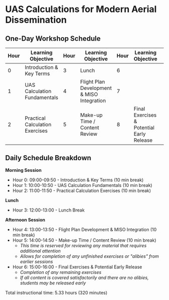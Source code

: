 # UAS Calculations for Modern Aerial Dissemination
## One-Day Workshop Schedule

| Hour | Learning Objective                            | Hour | Learning Objective                          | Hour | Learning Objective                            |     |
| ---- | --------------------------------------------- | ---- | ------------------------------------------- | ---- | --------------------------------------------- | --- |
| 0    | Introduction & Key Terms                      | 3    | Lunch                                       | 6    |                                               |     |
| 1    | UAS Calculation Fundamentals                  | 4    | Flight Plan Development & MISO Integration  | 7    |                                               |     |
| 2    | Practical Calculation Exercises               | 5    | Make-up Time / Content Review               | 8    | Final Exercises & Potential Early Release     |     |

## Daily Schedule Breakdown

**Morning Session**
- Hour 0: 09:00-09:50 - Introduction & Key Terms (10 min break)
- Hour 1: 10:00-10:50 - UAS Calculation Fundamentals (10 min break)
- Hour 2: 11:00-11:50 - Practical Calculation Exercises (10 min break)

**Lunch**
- Hour 3: 12:00-13:00 - Lunch Break

**Afternoon Session**
- Hour 4: 13:00-13:50 - Flight Plan Development & MISO Integration (10 min break)
- Hour 5: 14:00-14:50 - Make-up Time / Content Review (10 min break)
  - *This time is reserved for reviewing any material that requires additional attention*
  - *Allows for completion of any unfinished exercises or "alibies" from earlier sessions*
- Hour 6: 15:00-16:00 - Final Exercises & Potential Early Release
  - *Completion of any remaining exercises*
  - *If all content is covered satisfactorily and there are no alibies, students may be released early*

Total instructional time: 5.33 hours (320 minutes)
